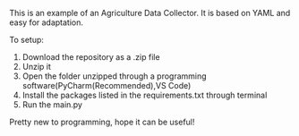 This is an example of an Agriculture Data Collector. It is based on YAML and easy for adaptation.

To setup:

1. Download the repository as a .zip file
2. Unzip it
3. Open the folder unzipped through a programming software(PyCharm(Recommended),VS Code)
4. Install the packages listed in the requirements.txt through terminal
5. Run the main.py

Pretty new to programming, hope it can be useful!
